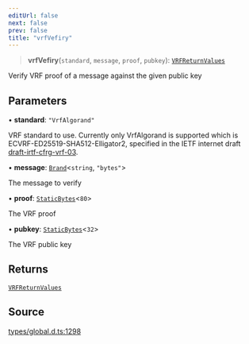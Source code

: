 ```yaml
---
editUrl: false
next: false
prev: false
title: "vrfVefiry"
---
```


> **vrfVefiry**(`standard`, `message`, `proof`, `pubkey`): [`VRFReturnValues`](../type-aliases/VRFReturnValues.md)

Verify VRF proof of a message against the given public key

## Parameters

• **standard**: `"VrfAlgorand"`

VRF standard to use. Currently only VrfAlgorand is supported which is ECVRF-ED25519-SHA512-Elligator2, specified in the IETF internet draft [draft-irtf-cfrg-vrf-03](https://datatracker.ietf.org/doc/draft-irtf-cfrg-vrf/03/).

• **message**: [`Brand`](../type-aliases/Brand.md)\<`string`, `"bytes"`\>

The message to verify

• **proof**: [`StaticBytes`](../type-aliases/StaticBytes.md)\<`80`\>

The VRF proof

• **pubkey**: [`StaticBytes`](../type-aliases/StaticBytes.md)\<`32`\>

The VRF public key

## Returns

[`VRFReturnValues`](../type-aliases/VRFReturnValues.md)

## Source

[types/global.d.ts:1298](https://github.com/algorandfoundation/tealscript/blob/e015f8b0/types/global.d.ts#L1298)
